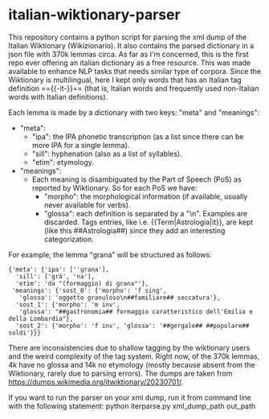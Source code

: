 # italian-wiktionary-parser
This repository contains a python script for parsing the xml dump of the Italian Wiktionary (Wikizionario). It also contains the parsed dictionary in a json file with 370k lemmas circa. As far as I'm concerned, this is the first repo ever offering an italian dictionary as a free resource. This was made available to enhance NLP tasks that needs similar type of corpora. Since the Wiktionary is multilingual, here I kept only words that has an Italian tag definition =={{-it-}}== (that is, Italian words and frequently used non-Italian words with Italian definitions). 

Each lemma is made by a dictionary with two keys: "meta" and "meanings":

- "meta":
  - "ipa": the IPA phonetic transcription (as a list since there can be more IPA for a single lemma).
  - "sill": hyphenation (also as a list of syllables).
  - "etim": etymology.
- "meanings":
  - Each meaning is disambiguated by the Part of Speech (PoS) as reported by Wiktionary. So for each PoS we have:
    - "morpho": the morphological information (if available, usually never available for verbs).
    - "glossa": each definition is separated by a "\n". Examples are discarded. Tags entries, like i.e. {{Term|Astrologia|it}}, are kept (like this ##Astrologia##) since they add an interesting categorization.

For example, the lemma "grana" will be structured as follows:

```
{'meta': {'ipa': ['ˈɡrana'],
  'sill': ['grà', 'na'],
  'etim': 'da "(formaggio) di grana"'},
 'meanings': {'sost_0': {'morpho': 'f sing',
   'glossa': 'oggetto granuloso\n##familiare## seccatura'},
  'sost_1': {'morpho': 'm inv',
   'glossa': "##gastronomia## formaggio caratteristico dell'Emilia e della Lombardia"},
  'sost_2': {'morpho': 'f inv', 'glossa': '##gergale## ##popolare## soldi'}}}
```

There are inconsistencies due to shallow tagging by the wiktionary users and the weird complexity of the tag system. Right now, of the 370k lemmas, 4k have no glossa and 14k no etymology (mostly because absent from the Wiktionary, rarely due to parsing errors).
The dumps are taken from https://dumps.wikimedia.org/itwiktionary/20230701/.

If you want to run the parser on your xml dump, run it from command line with the following statement: 
python iterparse.py xml_dump_path out_path